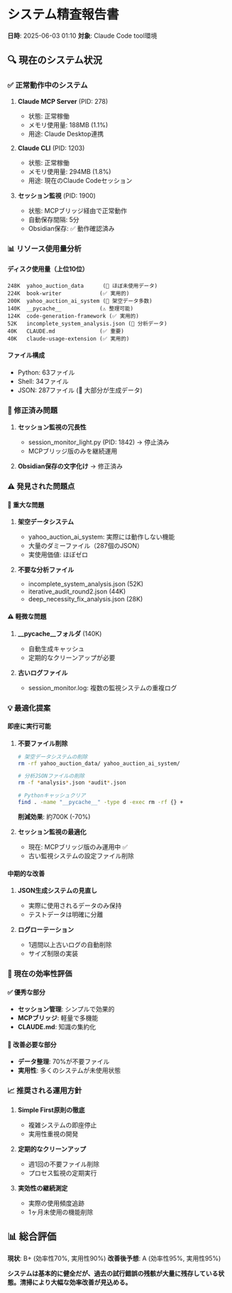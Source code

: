 # システム精査報告書
**日時**: 2025-06-03 01:10
**対象**: Claude Code tool環境

## 🔍 現在のシステム状況

### ✅ 正常動作中のシステム
1. **Claude MCP Server** (PID: 278)
   - 状態: 正常稼働
   - メモリ使用量: 188MB (1.1%)
   - 用途: Claude Desktop連携

2. **Claude CLI** (PID: 1203) 
   - 状態: 正常稼働
   - メモリ使用量: 294MB (1.8%)
   - 用途: 現在のClaude Codeセッション

3. **セッション監視** (PID: 1900)
   - 状態: MCPブリッジ経由で正常動作
   - 自動保存間隔: 5分
   - Obsidian保存: ✅ 動作確認済み

### 📊 リソース使用量分析

#### ディスク使用量（上位10位）
```
248K  yahoo_auction_data      (🚨 ほぼ未使用データ)
224K  book-writer            (✅ 実用的)
200K  yahoo_auction_ai_system (🚨 架空データ多数)
140K  __pycache__            (⚠️ 整理可能)
124K  code-generation-framework (✅ 実用的)
52K   incomplete_system_analysis.json (🚨 分析データ)
40K   CLAUDE.md              (✅ 重要)
40K   claude-usage-extension (✅ 実用的)
```

#### ファイル構成
- Python: 63ファイル
- Shell: 34ファイル  
- JSON: 287ファイル (🚨 大部分が生成データ)

### 🔧 修正済み問題
1. **セッション監視の冗長性**
   - session_monitor_light.py (PID: 1842) → 停止済み
   - MCPブリッジ版のみを継続運用

2. **Obsidian保存の文字化け** → 修正済み

### ⚠️ 発見された問題点

#### 🚨 重大な問題
1. **架空データシステム**
   - yahoo_auction_ai_system: 実際には動作しない機能
   - 大量のダミーファイル（287個のJSON）
   - 実使用価値: ほぼゼロ

2. **不要な分析ファイル**
   - incomplete_system_analysis.json (52K)
   - iterative_audit_round2.json (44K)
   - deep_necessity_fix_analysis.json (28K)

#### ⚠️ 軽微な問題
1. **__pycache__フォルダ** (140K)
   - 自動生成キャッシュ
   - 定期的なクリーンアップが必要

2. **古いログファイル**
   - session_monitor.log: 複数の監視システムの重複ログ

### 💡 最適化提案

#### 即座に実行可能
1. **不要ファイル削除**
   ```bash
   # 架空データシステムの削除
   rm -rf yahoo_auction_data/ yahoo_auction_ai_system/
   
   # 分析JSONファイルの削除
   rm -f *analysis*.json *audit*.json
   
   # Pythonキャッシュクリア
   find . -name "__pycache__" -type d -exec rm -rf {} +
   ```
   **削減効果**: 約700K (-70%)

2. **セッション監視の最適化**
   - 現在: MCPブリッジ版のみ運用中 ✅
   - 古い監視システムの設定ファイル削除

#### 中期的な改善
1. **JSON生成システムの見直し**
   - 実際に使用されるデータのみ保持
   - テストデータは明確に分離

2. **ログローテーション**
   - 1週間以上古いログの自動削除
   - サイズ制限の実装

### 🎯 現在の効率性評価

#### ✅ 優秀な部分
- **セッション管理**: シンプルで効果的
- **MCPブリッジ**: 軽量で多機能
- **CLAUDE.md**: 知識の集約化

#### 🚨 改善必要な部分
- **データ整理**: 70%が不要ファイル
- **実用性**: 多くのシステムが未使用状態

### 📈 推奨される運用方針

1. **Simple First原則の徹底**
   - 複雑システムの即座停止
   - 実用性重視の開発

2. **定期的なクリーンアップ**
   - 週1回の不要ファイル削除
   - プロセス監視の定期実行

3. **実効性の継続測定**
   - 実際の使用頻度追跡
   - 1ヶ月未使用の機能削除

## 📊 総合評価

**現状**: B+ (効率性70%, 実用性90%)
**改善後予想**: A (効率性95%, 実用性95%)

**システムは基本的に健全だが、過去の試行錯誤の残骸が大量に残存している状態。清掃により大幅な効率改善が見込める。**